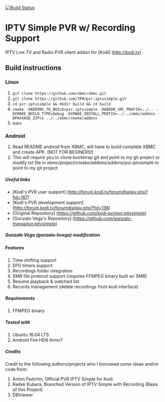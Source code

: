 [![Build Status](https://travis-ci.com/7FM/pvr.iptvsimple.svg?branch=master)](https://travis-ci.com/7FM/pvr.iptvsimple)

# IPTV Simple PVR w/ Recording Support
IPTV Live TV and Radio PVR client addon for [Kodi] (http://kodi.tv)

## Build instructions

### Linux

1. `git clone https://github.com/xbmc/xbmc.git`
2. `git clone https://github.com/7FM/pvr.iptvsimple.git`
3. `cd pvr.iptvsimple && mkdir build && cd build`
4. `cmake -DADDONS_TO_BUILD=pvr.iptvsimple -DADDON_SRC_PREFIX=../.. -DCMAKE_BUILD_TYPE=Debug -DCMAKE_INSTALL_PREFIX=../../xbmc/addons -DPACKAGE_ZIP=1 ../../xbmc/cmake/addons`
5. `make`

### Android

1. Read README.android from XBMC, will have to build complete XBMC and create APK. (NOT FOR BEGINERS!)
2. This will require you to clone bootstrap git and point to my git project or modify txt file in xbmc/project/cmake/addons/addons/pvr.iptvsimple to point to my git project

##### Useful links

* [Kodi's PVR user support] (http://forum.kodi.tv/forumdisplay.php?fid=167)
* [Kodi's PVR development support] (http://forum.kodi.tv/forumdisplay.php?fid=136)
* [Original Repository] (https://github.com/kodi-pvr/pvr.iptvsimple)
* [Gonzalo Vega's Repository] (https://github.com/gonzalo-hvega/pvr.iptvsimple)

##### Gonzalo Vega (gonzalo-hvega) modification

##### Features
1. Time shifting support
2. EPG timers support
3. Recordings folder integration
4. SMB file protocol support (requires FFMPEG binary built w/ SMB)
5. Resume playback & watched list
6. Records management (delete recordings from kodi interface)

##### Requirements
1. FFMPEG binary

##### Tested with
1. Ubuntu 16.04 LTS
2. Android Fire HD8 Armv7

##### Credits
Credit to the following authors/projects who I borrowed some ideas and/or code from:
1. Anton Fedchin, Official PVR IPTV Simple for Kodi
2. Radek Kubera, Branched Version of IPTV Simple with Recording (Basis of this Project)
3. DBViewer

